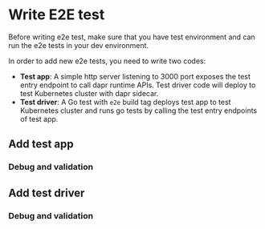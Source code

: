 # Write E2E test

Before writing e2e test, make sure that you have test environment and can run the e2e tests in your dev environment.

In order to add new e2e tests, you need to write two codes:

* **Test app**: A simple http server listening to 3000 port exposes the test entry endpoint to call dapr runtime APIs. Test driver code will deploy to test Kubernetes cluster with dapr sidecar.
* **Test driver**: A Go test with `e2e` build tag deploys test app to test Kubernetes cluster and runs go tests by calling the test entry endpoints of test app.

## Add test app

### Debug and validation

## Add test driver

### Debug and validation

